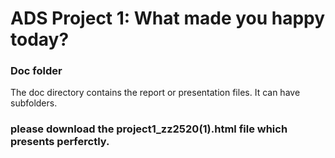 # ADS Project 1: What made you happy today?
### Doc folder

The doc directory contains the report or presentation files. It can have subfolders.  


### please download the project1_zz2520(1).html file which presents perferctly.
